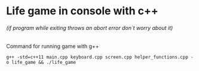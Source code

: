 # Life game in console with c++

###### (if program while exiting throws an abort error don`t worry about it)

Command for running game with g++
```shell
g++ -std=c++11 main.cpp keyboard.cpp screen.cpp helper_functions.cpp -o life_game && ./life_game
```
